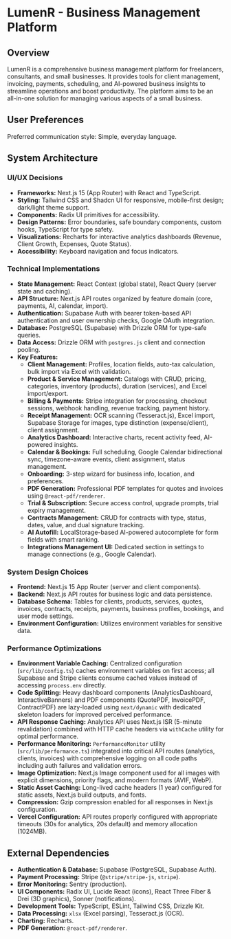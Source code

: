 # LumenR - Business Management Platform

## Overview

LumenR is a comprehensive business management platform for freelancers, consultants, and small businesses. It provides tools for client management, invoicing, payments, scheduling, and AI-powered business insights to streamline operations and boost productivity. The platform aims to be an all-in-one solution for managing various aspects of a small business.

## User Preferences

Preferred communication style: Simple, everyday language.

## System Architecture

### UI/UX Decisions

-   **Frameworks:** Next.js 15 (App Router) with React and TypeScript.
-   **Styling:** Tailwind CSS and Shadcn UI for responsive, mobile-first design; dark/light theme support.
-   **Components:** Radix UI primitives for accessibility.
-   **Design Patterns:** Error boundaries, safe boundary components, custom hooks, TypeScript for type safety.
-   **Visualizations:** Recharts for interactive analytics dashboards (Revenue, Client Growth, Expenses, Quote Status).
-   **Accessibility:** Keyboard navigation and focus indicators.

### Technical Implementations

-   **State Management:** React Context (global state), React Query (server state and caching).
-   **API Structure:** Next.js API routes organized by feature domain (core, payments, AI, calendar, import).
-   **Authentication:** Supabase Auth with bearer token-based API authentication and user ownership checks, Google OAuth integration.
-   **Database:** PostgreSQL (Supabase) with Drizzle ORM for type-safe queries.
-   **Data Access:** Drizzle ORM with `postgres.js` client and connection pooling.
-   **Key Features:**
    -   **Client Management:** Profiles, location fields, auto-tax calculation, bulk import via Excel with validation.
    -   **Product & Service Management:** Catalogs with CRUD, pricing, categories, inventory (products), duration (services), and Excel import/export.
    -   **Billing & Payments:** Stripe integration for processing, checkout sessions, webhook handling, revenue tracking, payment history.
    -   **Receipt Management:** OCR scanning (Tesseract.js), Excel import, Supabase Storage for images, type distinction (expense/client), client assignment.
    -   **Analytics Dashboard:** Interactive charts, recent activity feed, AI-powered insights.
    -   **Calendar & Bookings:** Full scheduling, Google Calendar bidirectional sync, timezone-aware events, client assignment, status management.
    -   **Onboarding:** 3-step wizard for business info, location, and preferences.
    -   **PDF Generation:** Professional PDF templates for quotes and invoices using `@react-pdf/renderer`.
    -   **Trial & Subscription:** Secure access control, upgrade prompts, trial expiry management.
    -   **Contracts Management:** CRUD for contracts with type, status, dates, value, and dual signature tracking.
    -   **AI Autofill:** LocalStorage-based AI-powered autocomplete for form fields with smart ranking.
    -   **Integrations Management UI:** Dedicated section in settings to manage connections (e.g., Google Calendar).

### System Design Choices

-   **Frontend:** Next.js 15 App Router (server and client components).
-   **Backend:** Next.js API routes for business logic and data persistence.
-   **Database Schema:** Tables for clients, products, services, quotes, invoices, contracts, receipts, payments, business profiles, bookings, and user mode settings.
-   **Environment Configuration:** Utilizes environment variables for sensitive data.

### Performance Optimizations

-   **Environment Variable Caching:** Centralized configuration (`src/lib/config.ts`) caches environment variables on first access; all Supabase and Stripe clients consume cached values instead of accessing `process.env` directly.
-   **Code Splitting:** Heavy dashboard components (AnalyticsDashboard, InteractiveBanners) and PDF components (QuotePDF, InvoicePDF, ContractPDF) are lazy-loaded using `next/dynamic` with dedicated skeleton loaders for improved perceived performance.
-   **API Response Caching:** Analytics API uses Next.js ISR (5-minute revalidation) combined with HTTP cache headers via `withCache` utility for optimal performance.
-   **Performance Monitoring:** `PerformanceMonitor` utility (`src/lib/performance.ts`) integrated into critical API routes (analytics, clients, invoices) with comprehensive logging on all code paths including auth failures and validation errors.
-   **Image Optimization:** Next.js Image component used for all images with explicit dimensions, priority flags, and modern formats (AVIF, WebP).
-   **Static Asset Caching:** Long-lived cache headers (1 year) configured for static assets, Next.js build outputs, and fonts.
-   **Compression:** Gzip compression enabled for all responses in Next.js configuration.
-   **Vercel Configuration:** API routes properly configured with appropriate timeouts (30s for analytics, 20s default) and memory allocation (1024MB).

## External Dependencies

-   **Authentication & Database:** Supabase (PostgreSQL, Supabase Auth).
-   **Payment Processing:** Stripe (`@stripe/stripe-js`, `stripe`).
-   **Error Monitoring:** Sentry (production).
-   **UI Components:** Radix UI, Lucide React (icons), React Three Fiber & Drei (3D graphics), Sonner (notifications).
-   **Development Tools:** TypeScript, ESLint, Tailwind CSS, Drizzle Kit.
-   **Data Processing:** `xlsx` (Excel parsing), Tesseract.js (OCR).
-   **Charting:** Recharts.
-   **PDF Generation:** `@react-pdf/renderer`.